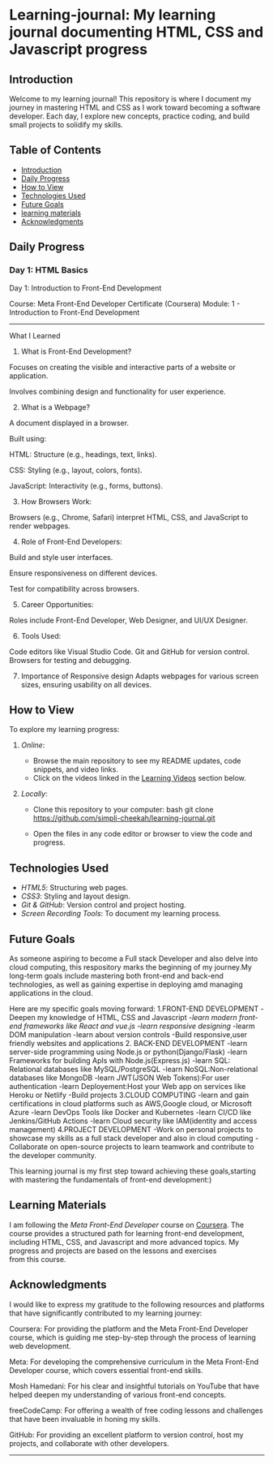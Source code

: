 # Learning-journal: My learning journal documenting HTML, CSS and Javascript progress

## Introduction
Welcome to my learning journal! This repository is where I document my journey in mastering HTML and CSS as I work toward becoming a software developer. Each day, I explore new concepts, practice coding, and build small projects to solidify my skills.

## Table of Contents
- [Introduction](#introduction)
- [Daily Progress](#daily-progress)
- [How to View](#how-to-view)
- [Technologies Used](#technologies-used)
- [Future Goals](#future-goals)
-  [learning materials](#learning-materials)
- [Acknowledgments](#acknowledgments)

## Daily Progress
### Day 1: HTML Basics
Day 1: Introduction to Front-End Development

Course: Meta Front-End Developer Certificate (Coursera)
Module: 1 - Introduction to Front-End Development


---

What I Learned

1. What is Front-End Development?

Focuses on creating the visible and interactive parts of a website or application.

Involves combining design and functionality for user experience.

2. What is a Webpage?

A document displayed in a browser.

Built using:

HTML: Structure (e.g., headings, text, links).

CSS: Styling (e.g., layout, colors, fonts).

JavaScript: Interactivity (e.g., forms, buttons).

3. How Browsers Work:

Browsers (e.g., Chrome, Safari) interpret HTML, CSS, and JavaScript to render webpages.

4. Role of Front-End Developers:

Build and style user interfaces.

Ensure responsiveness on different devices.

Test for compatibility across browsers.

5. Career Opportunities:

Roles include Front-End Developer, Web Designer, and UI/UX Designer.

6. Tools Used:

Code editors like Visual Studio Code.
Git and GitHub for version control.
Browsers for testing and debugging.

7. Importance of Responsive design
Adapts webpages for various screen sizes, ensuring usability on all devices.

 
## How to View
To explore my learning progress:
1. *Online*:  
   - Browse the main repository to see my README updates, code snippets, and video links.
   - Click on the videos linked in the [Learning Videos](#learning-videos) section below.

2. *Locally*:  
   - Clone this repository to your computer:
     bash
     git clone https://github.com/simpli-cheekah/learning-journal.git
     
   - Open the files in any code editor or browser to view the code and progress.

## Technologies Used
- *HTML5*: Structuring web pages.
- *CSS3*: Styling and layout design.
- *Git & GitHub*: Version control and project hosting.
- *Screen Recording Tools*: To document my learning process.

## Future Goals
As someone aspiring to become a Full stack Developer and also delve into cloud computing, this respository marks 
the beginning of my journey.My long-term goals include mastering both front-end and back-end technologies, as well
as gaining expertise in deploying amd managing applications in the cloud.

Here are my specific goals moving forward:
1.FRONT-END DEVELOPMENT
-Deepen my knowledge of HTML, CSS and Javascript
-*learn modern front-end frameworks like React and vue.js*
-*learn responsive designing*
-learm DOM manipulation
-learn about version controls
-Build responsive,user friendly websites and applications
2. BACK-END DEVELOPMENT
-learn server-side programming using Node.js or python(Django/Flask)
-learn Frameworks for building ApIs with Node.js(Express.js)
-learn SQL: Relational databases like MySQL/PostgreSQL
-learn NoSQL:Non-relational databases like MongoDB
-learn JWT(JSON Web Tokens):For user authentication
-learn Deployement:Host your Web app on services like Heroku or Netlify
-Build projects
3.CLOUD COMPUTING
-learn and gain certifications in cloud platforms such as AWS,Google cloud, or Microsoft Azure
-learn DevOps Tools like Docker and Kubernetes
-learn CI/CD like Jenkins/GitHub Actions 
-learn Cloud security like IAM(identity and access management)
4.PROJECT DEVELOPMENT
-Work on personal projects to showcase my skills as a full stack developer and also in cloud computing
-Collaborate on open-source projects to learn teamwork and contribute to the developer community.

This learning journal is my first step toward achieving these goals,starting with mastering the fundamentals of
front-end development:)

## Learning Materials
I am following the *Meta Front-End Developer* course on [Coursera](https://www.coursera.org/). The course provides a structured path for learning front-end development, including HTML, CSS, and Javascript and more advanced topics. My progress and projects are based on the lessons and exercises from this course.

## Acknowledgments

I would like to express my gratitude to the following resources and platforms that have significantly contributed to my learning journey:

Coursera: For providing the platform and the Meta Front-End Developer course, which is guiding me step-by-step through the process of learning web development.

Meta: For developing the comprehensive curriculum in the Meta Front-End Developer course, which covers essential front-end skills.

Mosh Hamedani: For his clear and insightful tutorials on YouTube that have helped deepen my understanding of various front-end concepts.

freeCodeCamp: For offering a wealth of free coding lessons and challenges that have been invaluable in honing my skills.

GitHub: For providing an excellent platform to version control, host my projects, and collaborate with other developers.



---

